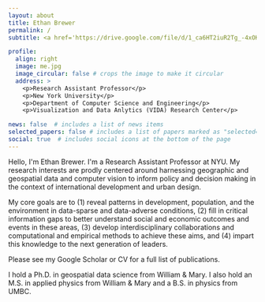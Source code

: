 ```yaml
---
layout: about
title: Ethan Brewer
permalink: /
subtitle: <a href='https://drive.google.com/file/d/1_ca6HT2iuR2Tg_-4xOKzQsNAj5jAClDF/view?usp=sharing'>CV</a>.

profile:
  align: right
  image: me.jpg
  image_circular: false # crops the image to make it circular
  address: >
    <p>Research Assistant Professor</p>
    <p>New York University</p>
    <p>Department of Computer Science and Engineering</p>
    <p>Visualization and Data Anlytics (VIDA) Research Center</p>

news: false  # includes a list of news items
selected_papers: false # includes a list of papers marked as "selected={true}"
social: true  # includes social icons at the bottom of the page
---
```

Hello, I'm Ethan Brewer. I'm a Research Assistant Professor at NYU. My research interests are prodly centered around harnessing geographic and geospatial data and computer vision to inform policy and decision making in the context of international development and urban design.

My core goals are to (1) reveal patterns in development, population, and the environment in data-sparse and data-adverse conditions, (2) fill in critical information gaps to better understand social and economic outcomes and events in these areas, (3) develop interdisciplinary collaborations and computational and empirical methods to achieve these aims, and (4) impart this knowledge to the next generation of leaders.

Please see my Google Scholar or CV for a full list of publications.

I hold a Ph.D. in geospatial data science from William & Mary. I also hold an M.S. in applied physics from William & Mary and a B.S. in physics from UMBC.
